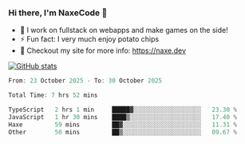 ### Hi there, I'm NaxeCode 👋
- 🔭 I work on fullstack on webapps and make games on the side!
- ⚡ Fun fact: I very much enjoy potato chips
- 🔋 Checkout my site for more info: https://naxe.dev

[![GitHub stats](https://github-readme-stats.vercel.app/api?username=naxecode&theme=onedark)](https://naxe.dev)

<!--START_SECTION:waka-->

```csharp
From: 23 October 2025 - To: 30 October 2025

Total Time: 7 hrs 52 mins

TypeScript   2 hrs 1 min     █████▓░░░░░░░░░░░░░░░░░░░   23.30 %
JavaScript   1 hr 30 mins    ████▒░░░░░░░░░░░░░░░░░░░░   17.40 %
Haxe         59 mins         ██▓░░░░░░░░░░░░░░░░░░░░░░   11.31 %
Other        50 mins         ██▒░░░░░░░░░░░░░░░░░░░░░░   09.67 %
```

<!--END_SECTION:waka-->



<!--
**NaxeCode/NaxeCode** is a ✨ _special_ ✨ repository because its `README.md` (this file) appears on your GitHub profile.

Here are some ideas to get you started:

- 🔭 I’m currently working on Web apps for indie games!
- 🌱 I’m currently mastering C#
- 👯 I’m looking to collaborate on ...
- 🤔 I’m looking for help with ...
- 💬 Ask me about ...
- 📫 How to reach me: ...
- 😄 Pronouns: ...
- ⚡ Fun fact: I love chips
-->
